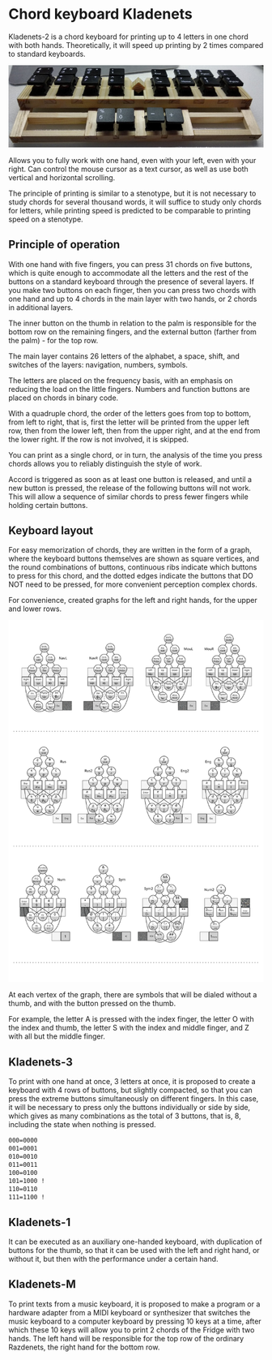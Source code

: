 # Chord keyboard Kladenets

Kladenets-2 is a chord keyboard for printing up to 4 letters in one chord with both hands. Theoretically, it will speed up printing by 2 times compared to standard keyboards.

![](photo/kl2-r.jpg)

Allows you to fully work with one hand, even with your left, even with your right. Can control the mouse cursor as a text cursor, as well as use both vertical and horizontal scrolling.

The principle of printing is similar to a stenotype, but it is not necessary to study chords for several thousand words, it will suffice to study only chords for letters, while printing speed is predicted to be comparable to printing speed on a stenotype.

## Principle of operation

With one hand with five fingers, you can press 31 chords on five buttons, which is quite enough to accommodate all the letters and the rest of the buttons on a standard keyboard through the presence of several layers. If you make two buttons on each finger, then you can press two chords with one hand and up to 4 chords in the main layer with two hands, or 2 chords in additional layers.

The inner button on the thumb in relation to the palm is responsible for the bottom row on the remaining fingers, and the external button (farther from the palm) - for the top row.

The main layer contains 26 letters of the alphabet, a space, shift, and switches of the layers: navigation, numbers, symbols.

The letters are placed on the frequency basis, with an emphasis on reducing the load on the little fingers. Numbers and function buttons are placed on chords in binary code.

With a quadruple chord, the order of the letters goes from top to bottom, from left to right, that is, first the letter will be printed from the upper left row, then from the lower left, then from the upper right, and at the end from the lower right. If the row is not involved, it is skipped.

You can print as a single chord, or in turn, the analysis of the time you press chords allows you to reliably distinguish the style of work.

Accord is triggered as soon as at least one button is released, and until a new button is pressed, the release of the following buttons will not work. This will allow a sequence of similar chords to press fewer fingers while holding certain buttons.

## Keyboard layout

For easy memorization of chords, they are written in the form of a graph, where the keyboard buttons themselves are shown as square vertices, and the round combinations of buttons, continuous ribs indicate which buttons to press for this chord, and the dotted edges indicate the buttons that DO NOT need to be pressed, for more convenient perception complex chords.

For convenience, created graphs for the left and right hands, for the upper and lower rows.

![](layout/graph.svg)

At each vertex of the graph, there are symbols that will be dialed without a thumb, and with the button pressed on the thumb.

For example, the letter A is pressed with the index finger, the letter O with the index and thumb, the letter S with the index and middle finger, and Z with all but the middle finger.

## Kladenets-3

To print with one hand at once, 3 letters at once, it is proposed to create a keyboard with 4 rows of buttons, but slightly compacted, so that you can press the extreme buttons simultaneously on different fingers. In this case, it will be necessary to press only the buttons individually or side by side, which gives as many combinations as the total of 3 buttons, that is, 8, including the state when nothing is pressed.

~~~
000=0000
001=0001
010=0010
011=0011
100=0100
101=1000 !
110=0110
111=1100 !
~~~

## Kladenets-1

It can be executed as an auxiliary one-handed keyboard, with duplication of buttons for the thumb, so that it can be used with the left and right hand, or without it, but then with the performance under a certain hand.

## Kladenets-M

To print texts from a music keyboard, it is proposed to make a program or a hardware adapter from a MIDI keyboard or synthesizer that switches the music keyboard to a computer keyboard by pressing 10 keys at a time, after which these 10 keys will allow you to print 2 chords of the Fridge with two hands. The left hand will be responsible for the top row of the ordinary Razdenets, the right hand for the bottom row.
